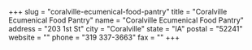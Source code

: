+++
slug = "coralville-ecumenical-food-pantry"
title = "Coralville Ecumenical Food Pantry"
name = "Coralville Ecumenical Food Pantry"
address = "203 1st St"
city = "Coralville"
state = "IA"
postal = "52241"
website = ""
phone = "319 337-3663"
fax = ""
+++
